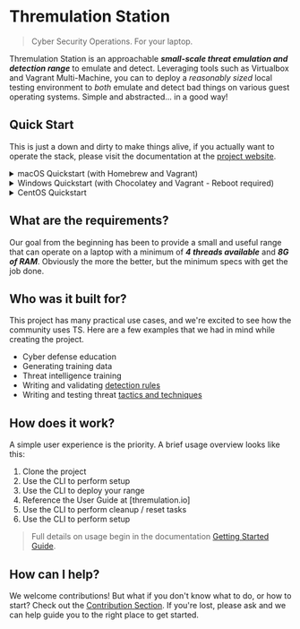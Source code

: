 # Thremulation Station

> Cyber Security Operations. For your laptop.

<!-- <br>
<p align="center">
<img src="img/placeholder-logo.png">
</p>
<br> -->

Thremulation Station is an approachable ***small-scale threat emulation and detection range*** to emulate and detect. Leveraging tools such as Virtualbox and Vagrant Multi-Machine, you can to deploy a _reasonably sized_ local testing environment to _both_ emulate and detect bad things on various guest operating systems. Simple and abstracted... in a good way!


## Quick Start

This is just a down and dirty to make things alive, if you actually want to operate the stack, please visit the documentation at the [project website](https://docs.thremulation.io).

<details>
  <summary>macOS Quickstart (with Homebrew and Vagrant)</summary>  

      /bin/bash -c "$(curl -fsSL https://raw.githubusercontent.com/Homebrew/install/HEAD/install.sh)"
      brew install --cask virtualbox vagrant
      brew install ansible git
      vagrant plugin install vagrant-disksize
      vagrant plugin install vagrant-vbguest
      git clone https://github.com/thremulation-station/thremulation-station.git
      cd thremulation-station/vagrant
      sh stationctl

</details>
<details>
  <summary>Windows Quickstart (with Chocolatey and Vagrant - Reboot required)</summary>  

      Set-ExecutionPolicy Bypass -Scope Process -Force; [System.Net.ServicePointManager]::SecurityProtocol = [System.Net.ServicePointManager]::SecurityProtocol -bor 3072; iex ((New-Object System.Net.WebClient).DownloadString('https://chocolatey.org/install.ps1'))
      choco install virtualbox vagrant
      choco install ansible git
      vagrant plugin install vagrant-disksize
      vagrant plugin install vagrant-vbguest
      git clone https://github.com/thremulation-station/thremulation-station.git
      cd thremulation-station/vagrant
      sh stationctl

</details>
<details>
  <summary>CentOS Quickstart</summary>

      yum groupinstall -y "Development Tools"
      yum install -y kernel-devel kernel-devel-3.10.0-1127.el7.x86_64 epel-release
      yum install -y ansible git
      curl -o /etc/yum.repos.d/virtualbox.repo http://download.virtualbox.org/virtualbox/rpm/rhel/virtualbox.repo
      rpm --import https://www.virtualbox.org/download/oracle_vbox.asc
      yum install -y VirtualBox-6.0
      yum install -y https://releases.hashicorp.com/vagrant/2.2.10/vagrant_2.2.10_x86_64.rpm
      vagrant plugin install vagrant-disksize
      vagrant plugin install vagrant-vbguest
      git clone https://github.com/thremulation-station/thremulation-station.git
      cd thremulation-station/vagrant
      sh stationctl

</details>


## What are the requirements?

Our goal from the beginning has been to provide a small and useful range that can operate on a laptop with a minimum of ***4 threads available*** and ***8G of RAM***. Obviously the more the better, but the minimum specs with get the job done.  


## Who was it built for?

This project has many practical use cases, and we're excited to see how the community uses TS. Here are a few examples that we had in mind while creating the project.

- Cyber defense education
- Generating training data
- Threat intelligence training
- Writing and validating [detection rules](https://github.com/elastic/detection-rules)
- Writing and testing threat [tactics and techniques](https://attack.mitre.org/tactics/enterprise/)


## How does it work?

A simple user experience is the priority. A brief usage overview looks like this:

1. Clone the project
1. Use the CLI to perform setup
1. Use the CLI to deploy your range
1. Reference the User Guide at [thremulation.io]
1. Use the CLI to perform cleanup / reset tasks
1. Use the CLI to perform setup

> Full details on usage begin in the documentation [Getting Started Guide](getting-started/index.md).


## How can I help?

We welcome contributions! But what if you don't know what to do, or how to start? Check out the [Contribution Section](CONTRIBUTING.md). If you're lost, please ask and we can help guide you to the right place to get started.
